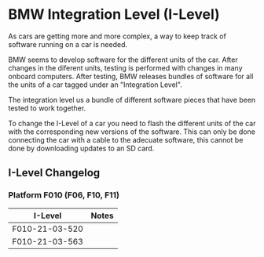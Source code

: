 # BMW Integration Level (I-Level)

As cars are getting more and more complex, a way to keep track of software running on a car is needed.

BMW seems to develop software for the different units of the car. After changes in the diferent units, testing is performed with changes in many onboard computers. After testing, BMW releases bundles of software for all the units of a car tagged under an "Integration Level".

The integration level us a bundle of different software pieces that have been tested to work together.

To change the I-Level of a car you need to flash the different units of the car with the corresponding new versions of the software. This can only be done connecting the car with a cable to the adecuate software, this cannot be done by downloading updates to an SD card.


## I-Level Changelog

### Platform F010 (F06, F10, F11)

| I-Level           | Notes |
|-------------------|-------|
| F010-21-03-520    |       |
| F010-21-03-563    |       |

